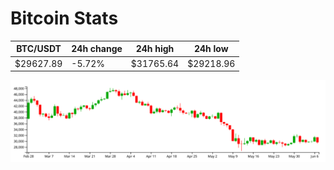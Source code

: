 # Bitcoin Stats

BTC/USDT|24h change|24h high|24h low|
|---|---|---|---|
|$29627.89|-5.72%|$31765.64|$29218.96|

<img src="./chart.svg">
